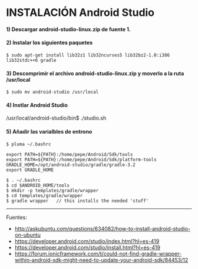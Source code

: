 # INSTALACIÓN Android Studio

#### 1) Descargar android-studio-linux.zip de fuente 1.

#### 2) Instalar los siguientes paquetes

    $ sudo apt-get install lib32z1 lib32ncurses5 lib32bz2-1.0:i386 lib32stdc++6 gradle

#### 3) Descomprimir el archivo android-studio-linux.zip y moverlo a la ruta /usr/local
 
    $ sudo mv android-studio /usr/local

#### 4) Instlar Android Studio 

/usr/local/android-studio/bin$ ./studio.sh 

#### 5) Añadir las varialbles de entrono 

    $ pluma ~/.bashrc
    
    export PATH=${PATH}:/home/pepe/Android/Sdk/tools
    export PATH=${PATH}:/home/pepe/Android/Sdk/platform-tools
    GRADLE_HOME=/opt/android-studio/gradle/gradle-3.2
    export GRADLE_HOME
    
    $ . ~/.bashrc
    $ cd $ANDROID_HOME/tools
    $ mkdir -p templates/gradle/wrapper
    $ cd templates/gradle/wrapper
    $ gradle wrapper   // this installs the needed 'stuff'


---

Fuentes:

+ http://askubuntu.com/questions/634082/how-to-install-android-studio-on-ubuntu
+ https://developer.android.com/studio/index.html?hl=es-419
+ https://developer.android.com/studio/install.html?hl=es-419
+ https://forum.ionicframework.com/t/could-not-find-gradle-wrapper-within-android-sdk-might-need-to-update-your-android-sdk/84453/12
